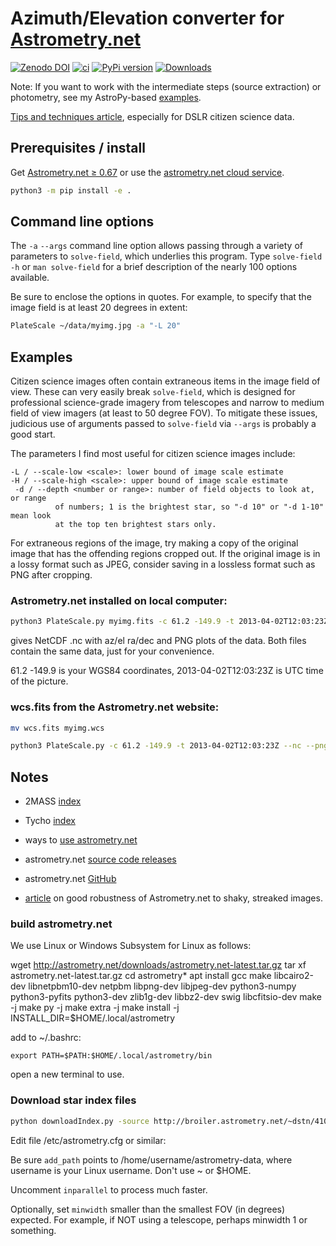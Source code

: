 
# Azimuth/Elevation converter for [Astrometry.net](https://github.com/dstndstn/astrometry.net)

[![Zenodo DOI](https://zenodo.org/badge/19366614.svg)](https://zenodo.org/badge/latestdoi/19366614)
[![ci](https://github.com/space-physics/astrometry_azel/actions/workflows/ci.yml/badge.svg)](https://github.com/space-physics/astrometry_azel/actions/workflows/ci.yml)
[![PyPi version](https://img.shields.io/pypi/pyversions/astrometry-azel.svg)](https://pypi.python.org/pypi/astrometry-azel)
[![Downloads](http://pepy.tech/badge/astrometry-azel)](http://pepy.tech/project/astrometry-azel)

Note: If you want to work with the intermediate steps (source extraction) or photometry, see my AstroPy-based
[examples](https://github.com/scivision/starscale).

[Tips and techniques article](https://www.scivision.dev/astrometry-tips-techniques), especially for DSLR citizen science data.

## Prerequisites / install

Get
[Astrometry.net &ge; 0.67](https://scivision.dev/astrometry-install-usage)
or use the
[astrometry.net cloud service](http://nova.astrometry.net/upload).

```sh
python3 -m pip install -e .
```

## Command line options

The `-a` `--args` command line option allows passing through a variety of parameters to `solve-field`, which underlies this program.
Type `solve-field -h` or `man solve-field` for a brief description of the nearly 100 options available.

Be sure to enclose the options in quotes.
For example, to specify that the image field is at least 20 degrees in extent:

```sh
PlateScale ~/data/myimg.jpg -a "-L 20"
```

## Examples

Citizen science images often contain extraneous items in the image field of view.
These can very easily break `solve-field`, which is designed for professional science-grade imagery from telescopes and narrow to medium field of view imagers (at least to 50 degree FOV).
To mitigate these issues, judicious use of arguments passed to `solve-field` via `--args` is probably a good start.

The parameters I find most useful for citizen science images include:

```
-L / --scale-low <scale>: lower bound of image scale estimate
-H / --scale-high <scale>: upper bound of image scale estimate
 -d / --depth <number or range>: number of field objects to look at, or range
          of numbers; 1 is the brightest star, so "-d 10" or "-d 1-10" mean look
          at the top ten brightest stars only.
```

For extraneous regions of the image, try making a copy of the original image that has the offending regions cropped out.
If the original image is in a lossy format such as JPEG, consider saving in a lossless format such as PNG after cropping.

### Astrometry.net installed on local computer:

```sh
python3 PlateScale.py myimg.fits -c 61.2 -149.9 -t 2013-04-02T12:03:23Z --nc --png
```

gives NetCDF .nc with az/el ra/dec and PNG plots of the data.
Both files contain the same data, just for your convenience.

61.2 -149.9 is your WGS84 coordinates, 2013-04-02T12:03:23Z is UTC time of the picture.

### wcs.fits from the Astrometry.net website:

```sh
mv wcs.fits myimg.wcs

python3 PlateScale.py -c 61.2 -149.9 -t 2013-04-02T12:03:23Z --nc --png
```

## Notes

* 2MASS [index](http://broiler.astrometry.net/~dstn/4200/)
* Tycho [index](http://broiler.astrometry.net/~dstn/4100/)

* ways to [use astrometry.net](http://astrometry.net/use.html)
* astrometry.net [source code releases](http://astrometry.net/downloads/)
* astrometry.net [GitHub](https://github.com/dstndstn/astrometry.net)

* [article](https://www.dsi.uni-stuttgart.de/institut/mitarbeiter/schindler/Schindler_et_al._2016.pdf) on good robustness of Astrometry.net to shaky, streaked images.

### build astrometry.net

We use Linux or Windows Subsystem for Linux as follows:

wget http://astrometry.net/downloads/astrometry.net-latest.tar.gz
tar xf astrometry.net-latest.tar.gz
cd astrometry*
apt install gcc make libcairo2-dev libnetpbm10-dev netpbm libpng-dev libjpeg-dev python3-numpy python3-pyfits python3-dev zlib1g-dev libbz2-dev swig libcfitsio-dev
make -j
make py -j
make extra -j
make install -j INSTALL_DIR=$HOME/.local/astrometry

add to ~/.bashrc:
```
export PATH=$PATH:$HOME/.local/astrometry/bin
```
open a new terminal to use.

### Download star index files

```sh
python downloadIndex.py -source http://broiler.astrometry.net/~dstn/4100/ -i 8 20
```

Edit file /etc/astrometry.cfg or similar:

Be sure `add_path` points to /home/username/astrometry-data, where username is your Linux username.
Don't use ~ or $HOME.

Uncomment `inparallel` to process much faster.

Optionally, set `minwidth` smaller than the smallest FOV (in degrees) expected.
For example, if NOT using a telescope, perhaps minwidth 1 or something.
